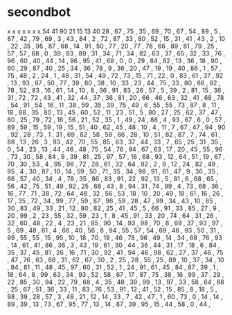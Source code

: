 # secondbot
x
x
x
x
x
x
x
54
41
90
21
15
13
40
28 ,
67 ,
75 ,
35 ,
69 ,
70 ,
67 ,
54 ,
89 ,
5 ,
87 ,
42 ,
79 ,
69 ,
3 ,
43 ,
84 ,
2 ,
72 ,
87 ,
33 ,
80 ,
52 ,
15 ,
31 ,
41 ,
43 ,
2 ,
10 ,
22 ,
35 ,
95 ,
87 ,
68 ,
14 ,
91 ,
50 ,
77 ,
20 ,
77 ,
76 ,
66 ,
89 ,
81 ,
79 ,
25 ,
57 ,
57 ,
68 ,
0 ,
39 ,
83 ,
89 ,
31 ,
34 ,
71 ,
34 ,
82 ,
63 ,
37 ,
65 ,
32 ,
33 ,
76 ,
96 ,
60 ,
40 ,
44 ,
14 ,
96 ,
95 ,
41 ,
68 ,
0 ,
0 ,
29 ,
84 ,
82 ,
13 ,
36 ,
18 ,
90 ,
60 ,
29 ,
87 ,
40 ,
25 ,
34 ,
36 ,
78 ,
9 ,
36 ,
20 ,
47 ,
19 ,
19 ,
40 ,
86 ,
1 ,
57 ,
75 ,
48 ,
2 ,
24 ,
1 ,
48 ,
31 ,
54 ,
49 ,
72 ,
73 ,
15 ,
71 ,
22 ,
0 ,
83 ,
61 ,
37 ,
92 ,
13 ,
93 ,
87 ,
50 ,
77 ,
39 ,
80 ,
38 ,
10 ,
33 ,
23 ,
44 ,
75 ,
33 ,
80 ,
86 ,
82 ,
78 ,
52 ,
83 ,
16 ,
61 ,
14 ,
10 ,
8 ,
36 ,
91 ,
83 ,
26 ,
57 ,
5 ,
39 ,
2 ,
81 ,
15 ,
36 ,
31 ,
72 ,
72 ,
43 ,
41 ,
32 ,
44 ,
37 ,
36 ,
81 ,
20 ,
66 ,
46 ,
63 ,
32 ,
41 ,
68 ,
78 ,
54 ,
91 ,
54 ,
16 ,
11 ,
38 ,
59 ,
35 ,
39 ,
75 ,
49 ,
6 ,
55 ,
55 ,
73 ,
87 ,
8 ,
11 ,
18 ,
88 ,
35 ,
80 ,
13 ,
45 ,
60 ,
52 ,
11 ,
23 ,
51 ,
5 ,
80 ,
27 ,
25 ,
62 ,
37 ,
47 ,
60 ,
25 ,
79 ,
72 ,
16 ,
56 ,
21 ,
52 ,
35 ,
1 ,
49 ,
24 ,
88 ,
4 ,
93 ,
67 ,
6 ,
0 ,
57 ,
89 ,
59 ,
15 ,
59 ,
19 ,
15 ,
51 ,
40 ,
62 ,
45 ,
48 ,
10 ,
4 ,
11 ,
7 ,
67 ,
47 ,
94 ,
90 ,
92 ,
28 ,
73 ,
1 ,
31 ,
69 ,
82 ,
58 ,
58 ,
86 ,
28 ,
10 ,
51 ,
82 ,
87 ,
7 ,
74 ,
61 ,
88 ,
13 ,
26 ,
3 ,
93 ,
42 ,
70 ,
55 ,
85 ,
63 ,
37 ,
44 ,
33 ,
7 ,
65 ,
25 ,
31 ,
35 ,
0 ,
54 ,
23 ,
13 ,
44 ,
46 ,
48 ,
75 ,
54 ,
76 ,
94 ,
67 ,
63 ,
17 ,
20 ,
45 ,
55 ,
96 ,
73 ,
30 ,
58 ,
84 ,
9 ,
39 ,
81 ,
25 ,
97 ,
57 ,
16 ,
68 ,
93 ,
12 ,
64 ,
51 ,
19 ,
67 ,
70 ,
30 ,
53 ,
4 ,
95 ,
96 ,
72 ,
28 ,
61 ,
32 ,
64 ,
92 ,
2 ,
9 ,
12 ,
24 ,
82 ,
49 ,
95 ,
4 ,
30 ,
87 ,
10 ,
14 ,
59 ,
50 ,
71 ,
35 ,
34 ,
98 ,
91 ,
61 ,
47 ,
9 ,
36 ,
35 ,
66 ,
57 ,
40 ,
34 ,
4 ,
78 ,
35 ,
86 ,
83 ,
91 ,
22 ,
92 ,
13 ,
5 ,
81 ,
6 ,
68 ,
65 ,
56 ,
42 ,
75 ,
51 ,
49 ,
92 ,
25 ,
68 ,
43 ,
8 ,
94 ,
31 ,
74 ,
99 ,
4 ,
73 ,
68 ,
36 ,
16 ,
77 ,
71 ,
38 ,
72 ,
64 ,
48 ,
32 ,
56 ,
53 ,
18 ,
10 ,
20 ,
49 ,
18 ,
61 ,
16 ,
26 ,
17 ,
35 ,
72 ,
34 ,
99 ,
77 ,
59 ,
87 ,
96 ,
59 ,
28 ,
47 ,
99 ,
34 ,
43 ,
10 ,
65 ,
30 ,
83 ,
49 ,
33 ,
21 ,
12 ,
80 ,
82 ,
25 ,
41 ,
45 ,
5 ,
66 ,
91 ,
33 ,
85 ,
27 ,
9 ,
20 ,
99 ,
2 ,
23 ,
55 ,
32 ,
59 ,
23 ,
1 ,
8 ,
45 ,
91 ,
33 ,
20 ,
74 ,
64 ,
31 ,
26 ,
32 ,
60 ,
48 ,
22 ,
4 ,
23 ,
21 ,
85 ,
90 ,
14 ,
93 ,
98 ,
70 ,
8 ,
69 ,
37 ,
93 ,
97 ,
5 ,
69 ,
48 ,
61 ,
4 ,
66 ,
40 ,
56 ,
8 ,
94 ,
55 ,
57 ,
54 ,
69 ,
46 ,
93 ,
50 ,
31 ,
99 ,
55 ,
55 ,
15 ,
95 ,
10 ,
18 ,
70 ,
19 ,
46 ,
78 ,
96 ,
49 ,
14 ,
34 ,
68 ,
76 ,
93 ,
14 ,
61 ,
41 ,
86 ,
36 ,
3 ,
43 ,
19 ,
61 ,
30 ,
44 ,
36 ,
44 ,
31 ,
17 ,
18 ,
6 ,
84 ,
35 ,
37 ,
45 ,
81 ,
26 ,
16 ,
71 ,
30 ,
92 ,
41 ,
94 ,
46 ,
98 ,
62 ,
27 ,
37 ,
46 ,
75 ,
47 ,
76 ,
63 ,
68 ,
31 ,
62 ,
67 ,
30 ,
2 ,
25 ,
28 ,
55 ,
25 ,
89 ,
10 ,
37 ,
34 ,
10 ,
84 ,
81 ,
11 ,
48 ,
45 ,
97 ,
60 ,
31 ,
52 ,
1 ,
24 ,
91 ,
61 ,
45 ,
84 ,
87 ,
39 ,
1 ,
18 ,
64 ,
8 ,
99 ,
63 ,
34 ,
93 ,
52 ,
58 ,
67 ,
17 ,
87 ,
75 ,
38 ,
16 ,
99 ,
37 ,
29 ,
22 ,
85 ,
30 ,
94 ,
22 ,
79 ,
68 ,
4 ,
35 ,
48 ,
39 ,
99 ,
13 ,
97 ,
33 ,
58 ,
64 ,
68 ,
25 ,
67 ,
51 ,
36 ,
33 ,
11 ,
83 ,
76 ,
53 ,
91 ,
12 ,
41 ,
52 ,
15 ,
85 ,
8 ,
18 ,
5 ,
98 ,
39 ,
28 ,
57 ,
3 ,
48 ,
21 ,
12 ,
14 ,
33 ,
7 ,
42 ,
47 ,
1 ,
60 ,
73 ,
0 ,
14 ,
14 ,
89 ,
39 ,
13 ,
73 ,
67 ,
95 ,
77 ,
13 ,
14 ,
87 ,
39 ,
95 ,
15 ,
44 ,
58 ,
0 ,
44 ,
